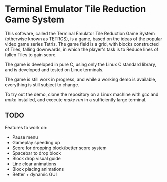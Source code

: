 # Terminal Emulator Tile Reduction Game System

This software, called the Terminal Emulator Tile Reduction Game System (otherwise known as TETRGS), is a game, based on the ideas of the popular video game series Tetris. The game field is a grid, with blocks constructed of Tiles, falling downwards, in which the player's task is to Reduce lines of fallen Tiles to gain score.

The game is developed in pure C, using only the Linux C standard library, and is developed and tested on Linux terminals.

The game is still work in progress, and while a working demo is available, everything is still subject to change.

To try out the demo, clone the repository on a Linux machine with *gcc* and *make* installed, and execute *make run* in a sufficiently large terminal.

## TODO

Features to work on:
- Pause menu
- Gameplay speeding up
- Score for dropping block/better score system
- Spacebar to drop block
- Block drop visual guide
- Line clear animations
- Block placing animations
- Better + dynamic GUI